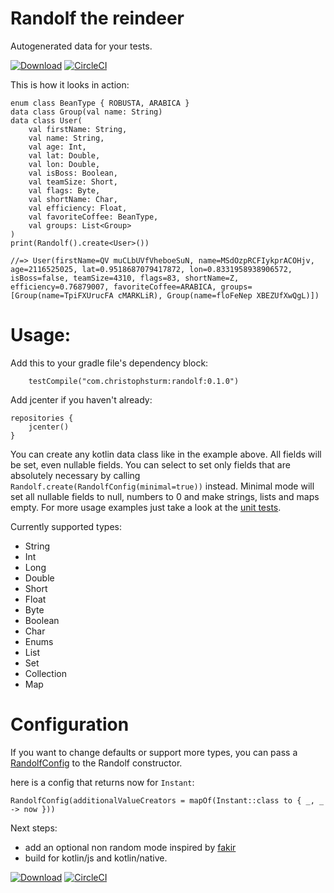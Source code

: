 # Randolf the reindeer
Autogenerated data for your tests.

[![Download](https://api.bintray.com/packages/christophsturm/maven/randolf/images/download.svg)](https://bintray.com/christophsturm/maven/randolf/_latestVersion)
[![CircleCI](https://circleci.com/gh/christophsturm/randolf/tree/master.svg?style=svg)](https://circleci.com/gh/christophsturm/randolf/tree/master)

This is how it looks in action:
```
enum class BeanType { ROBUSTA, ARABICA }
data class Group(val name: String)
data class User(
    val firstName: String,
    val name: String,
    val age: Int,
    val lat: Double,
    val lon: Double,
    val isBoss: Boolean,
    val teamSize: Short,
    val flags: Byte,
    val shortName: Char,
    val efficiency: Float,
    val favoriteCoffee: BeanType,
    val groups: List<Group>
)
print(Randolf().create<User>())
        
//=> User(firstName=QV muCLbUVfVheboeSuN, name=MSdOzpRCFIykprACOHjv, age=2116525025, lat=0.9518687079417872, lon=0.8331958938906572, isBoss=false, teamSize=4310, flags=83, shortName=Z, efficiency=0.76879007, favoriteCoffee=ARABICA, groups=[Group(name=TpiFXUrucFA cMARKLiR), Group(name=floFeNep XBEZUfXwQgL)])
```

# Usage:
Add this to your gradle file's dependency block:

```
    testCompile("com.christophsturm:randolf:0.1.0")
```

Add jcenter if you haven't already:

```
repositories {
    jcenter()
}
```

You can create any kotlin data class like in the example above. All fields will be set, even nullable fields.
You can select to set only fields that are absolutely necessary by calling `Randolf.create(RandolfConfig(minimal=true))` instead.
Minimal mode will set all nullable fields to null, numbers to 0 and make strings, lists and maps empty.
For more usage examples just take a look at the [unit tests](src/test/kotlin/randolf/RandolfTest.kt).


Currently supported types:
* String
* Int
* Long
* Double
* Short
* Float
* Byte
* Boolean
* Char
* Enums
* List
* Set
* Collection
* Map

# Configuration

If you want to change defaults or support more types, you can pass a [RandolfConfig](src/main/kotlin/randolf/RandolfConfig.kt) to the Randolf constructor.

here is a config that returns now for `Instant`:
```
RandolfConfig(additionalValueCreators = mapOf(Instant::class to { _, _ -> now }))
```
 
Next steps:
* add an optional non random mode inspired by [fakir](https://github.com/dmcg/fakir)
* build for kotlin/js and kotlin/native. 

[![Download](https://api.bintray.com/packages/christophsturm/maven/randolf/images/download.svg)](https://bintray.com/christophsturm/maven/randolf/_latestVersion)
[![CircleCI](https://circleci.com/gh/christophsturm/randolf/tree/master.svg?style=svg)](https://circleci.com/gh/christophsturm/randolf/tree/master)